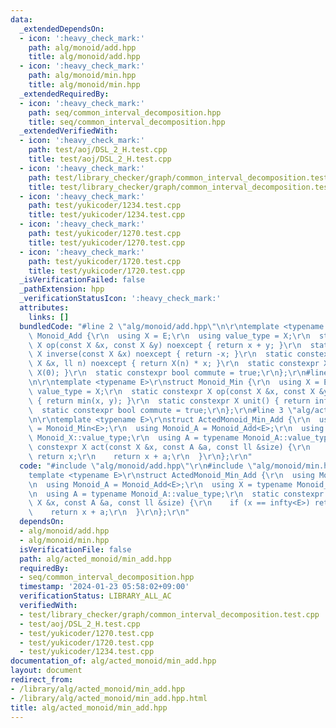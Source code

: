 ```yaml
---
data:
  _extendedDependsOn:
  - icon: ':heavy_check_mark:'
    path: alg/monoid/add.hpp
    title: alg/monoid/add.hpp
  - icon: ':heavy_check_mark:'
    path: alg/monoid/min.hpp
    title: alg/monoid/min.hpp
  _extendedRequiredBy:
  - icon: ':heavy_check_mark:'
    path: seq/common_interval_decomposition.hpp
    title: seq/common_interval_decomposition.hpp
  _extendedVerifiedWith:
  - icon: ':heavy_check_mark:'
    path: test/aoj/DSL_2_H.test.cpp
    title: test/aoj/DSL_2_H.test.cpp
  - icon: ':heavy_check_mark:'
    path: test/library_checker/graph/common_interval_decomposition.test.cpp
    title: test/library_checker/graph/common_interval_decomposition.test.cpp
  - icon: ':heavy_check_mark:'
    path: test/yukicoder/1234.test.cpp
    title: test/yukicoder/1234.test.cpp
  - icon: ':heavy_check_mark:'
    path: test/yukicoder/1270.test.cpp
    title: test/yukicoder/1270.test.cpp
  - icon: ':heavy_check_mark:'
    path: test/yukicoder/1720.test.cpp
    title: test/yukicoder/1720.test.cpp
  _isVerificationFailed: false
  _pathExtension: hpp
  _verificationStatusIcon: ':heavy_check_mark:'
  attributes:
    links: []
  bundledCode: "#line 2 \"alg/monoid/add.hpp\"\n\r\ntemplate <typename E>\r\nstruct\
    \ Monoid_Add {\r\n  using X = E;\r\n  using value_type = X;\r\n  static constexpr\
    \ X op(const X &x, const X &y) noexcept { return x + y; }\r\n  static constexpr\
    \ X inverse(const X &x) noexcept { return -x; }\r\n  static constexpr X power(const\
    \ X &x, ll n) noexcept { return X(n) * x; }\r\n  static constexpr X unit() { return\
    \ X(0); }\r\n  static constexpr bool commute = true;\r\n};\r\n#line 2 \"alg/monoid/min.hpp\"\
    \n\r\ntemplate <typename E>\r\nstruct Monoid_Min {\r\n  using X = E;\r\n  using\
    \ value_type = X;\r\n  static constexpr X op(const X &x, const X &y) noexcept\
    \ { return min(x, y); }\r\n  static constexpr X unit() { return infty<E>; }\r\n\
    \  static constexpr bool commute = true;\r\n};\r\n#line 3 \"alg/acted_monoid/min_add.hpp\"\
    \n\r\ntemplate <typename E>\r\nstruct ActedMonoid_Min_Add {\r\n  using Monoid_X\
    \ = Monoid_Min<E>;\r\n  using Monoid_A = Monoid_Add<E>;\r\n  using X = typename\
    \ Monoid_X::value_type;\r\n  using A = typename Monoid_A::value_type;\r\n  static\
    \ constexpr X act(const X &x, const A &a, const ll &size) {\r\n    if (x == infty<E>)\
    \ return x;\r\n    return x + a;\r\n  }\r\n};\r\n"
  code: "#include \"alg/monoid/add.hpp\"\r\n#include \"alg/monoid/min.hpp\"\r\n\r\n\
    template <typename E>\r\nstruct ActedMonoid_Min_Add {\r\n  using Monoid_X = Monoid_Min<E>;\r\
    \n  using Monoid_A = Monoid_Add<E>;\r\n  using X = typename Monoid_X::value_type;\r\
    \n  using A = typename Monoid_A::value_type;\r\n  static constexpr X act(const\
    \ X &x, const A &a, const ll &size) {\r\n    if (x == infty<E>) return x;\r\n\
    \    return x + a;\r\n  }\r\n};\r\n"
  dependsOn:
  - alg/monoid/add.hpp
  - alg/monoid/min.hpp
  isVerificationFile: false
  path: alg/acted_monoid/min_add.hpp
  requiredBy:
  - seq/common_interval_decomposition.hpp
  timestamp: '2024-01-23 05:58:02+09:00'
  verificationStatus: LIBRARY_ALL_AC
  verifiedWith:
  - test/library_checker/graph/common_interval_decomposition.test.cpp
  - test/aoj/DSL_2_H.test.cpp
  - test/yukicoder/1270.test.cpp
  - test/yukicoder/1720.test.cpp
  - test/yukicoder/1234.test.cpp
documentation_of: alg/acted_monoid/min_add.hpp
layout: document
redirect_from:
- /library/alg/acted_monoid/min_add.hpp
- /library/alg/acted_monoid/min_add.hpp.html
title: alg/acted_monoid/min_add.hpp
---
```

